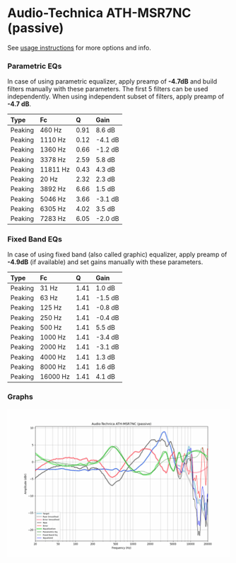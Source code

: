 # Audio-Technica ATH-MSR7NC (passive)
See [usage instructions](https://github.com/jaakkopasanen/AutoEq#usage) for more options and info.

### Parametric EQs
In case of using parametric equalizer, apply preamp of **-4.7dB** and build filters manually
with these parameters. The first 5 filters can be used independently.
When using independent subset of filters, apply preamp of **-4.7 dB**.

| Type    | Fc       |    Q | Gain    |
|:--------|:---------|:-----|:--------|
| Peaking | 460 Hz   | 0.91 | 8.6 dB  |
| Peaking | 1110 Hz  | 0.12 | -4.1 dB |
| Peaking | 1360 Hz  | 0.66 | -1.2 dB |
| Peaking | 3378 Hz  | 2.59 | 5.8 dB  |
| Peaking | 11811 Hz | 0.43 | 4.3 dB  |
| Peaking | 20 Hz    | 2.32 | 2.3 dB  |
| Peaking | 3892 Hz  | 6.66 | 1.5 dB  |
| Peaking | 5046 Hz  | 3.66 | -3.1 dB |
| Peaking | 6305 Hz  | 4.02 | 3.5 dB  |
| Peaking | 7283 Hz  | 6.05 | -2.0 dB |

### Fixed Band EQs
In case of using fixed band (also called graphic) equalizer, apply preamp of **-4.9dB**
(if available) and set gains manually with these parameters.

| Type    | Fc       |    Q | Gain    |
|:--------|:---------|:-----|:--------|
| Peaking | 31 Hz    | 1.41 | 1.0 dB  |
| Peaking | 63 Hz    | 1.41 | -1.5 dB |
| Peaking | 125 Hz   | 1.41 | -0.8 dB |
| Peaking | 250 Hz   | 1.41 | -0.4 dB |
| Peaking | 500 Hz   | 1.41 | 5.5 dB  |
| Peaking | 1000 Hz  | 1.41 | -3.4 dB |
| Peaking | 2000 Hz  | 1.41 | -3.1 dB |
| Peaking | 4000 Hz  | 1.41 | 1.3 dB  |
| Peaking | 8000 Hz  | 1.41 | 1.6 dB  |
| Peaking | 16000 Hz | 1.41 | 4.1 dB  |

### Graphs
![](./Audio-Technica%20ATH-MSR7NC%20(passive).png)